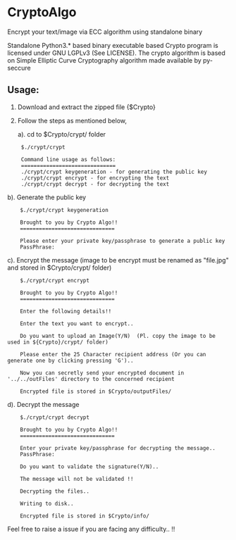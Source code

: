 # CryptoAlgo
Encrypt your text/image via ECC algorithm using standalone binary

Standalone Python3.* based binary executable based Crypto program is licensed under GNU LGPLv3 (See LICENSE). The crypto algorithm is based on Simple Elliptic Curve Cryptography algorithm made available by py-seccure

Usage:
----------

1. Download and extract the zipped file {$Crypto}
2. Follow the steps as mentioned below,

	a). cd to $Crypto/crypt/ folder
      
        $./crypt/crypt

        Command line usage as follows:
        ==============================
        ./crypt/crypt keygeneration - for generating the public key
        ./crypt/crypt encrypt - for encrypting the text
        ./crypt/crypt decrypt - for decrypting the text
  
  b). Generate the public key
        
        $./crypt/crypt keygeneration
          
        Brought to you by Crypto Algo!!
        ==============================
    
        Please enter your private key/passphrase to generate a public key
        PassPhrase:

 
  c). Encrypt the message (image to be encrypt must be renamed as "file.jpg" and stored in $Crypto/crypt/ folder)
    
        $./crypt/crypt encrypt
        
        Brought to you by Crypto Algo!!
        ==============================

        Enter the following details!!

        Enter the text you want to encrypt..
        
        Do you want to upload an Image(Y/N)  (Pl. copy the image to be used in ${Crypto}/crypt/ folder)
 
        Please enter the 25 Character recipient address (Or you can generate one by clicking pressing 'G')..
                
        Now you can secretly send your encrypted document in '../../outFiles' directory to the concerned recipient

        Encrypted file is stored in $Crypto/outputFiles/ 
  
  d). Decrypt the message
    
        $./crypt/crypt decrypt
        
        Brought to you by Crypto Algo!!
        ==============================
        
        Enter your private key/passphrase for decrypting the message..
        PassPhrase:
        
        Do you want to validate the signature(Y/N)..
        
        The message will not be validated !!

        Decrypting the files..

        Writing to disk..
        
        Encrypted file is stored in $Crypto/info/      
  
  Feel free to raise a issue if you are facing any difficulty.. !!
  
